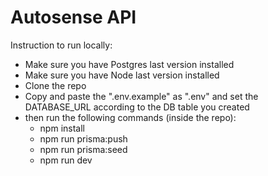 # Autosense API

Instruction to run locally:

- Make sure you have Postgres last version installed
- Make sure you have Node last version installed
- Clone the repo
- Copy and paste the ".env.example" as ".env" and set the DATABASE_URL according to the DB table you created
- then run the following commands (inside the repo):
  - npm install
  - npm run prisma:push
  - npm run prisma:seed
  - npm run dev
